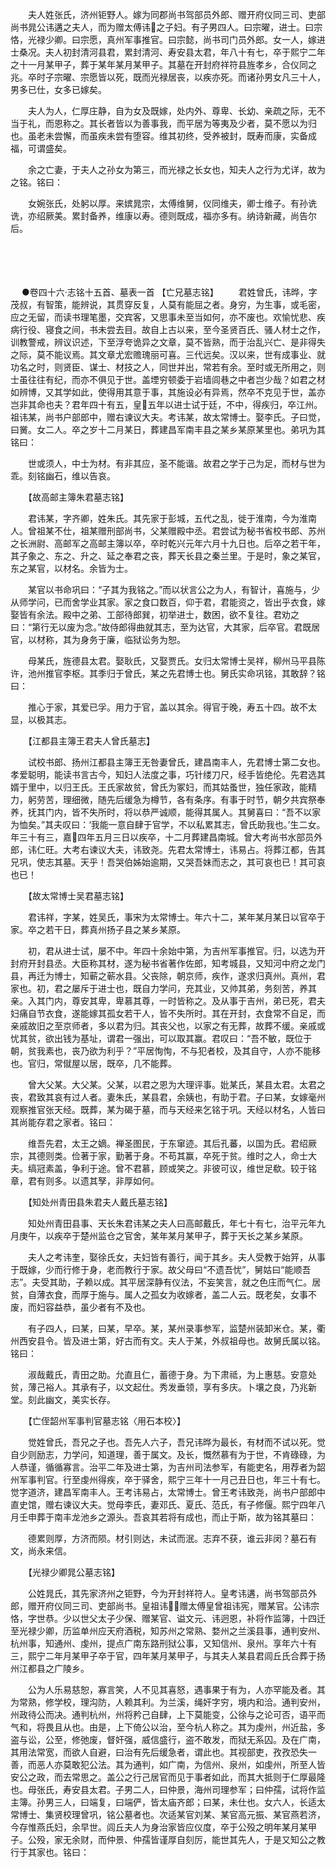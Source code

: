 <!-- { "loadSidebar": true } -->
　　夫人姓张氏，济州钜野人。嫁为同郡尚书驾部员外郎、赠开府仪同三司、吏部尚书晁公讳遘之夫人，而为赠太傅讳之子妇。有子男四人。曰宗曜，进士。曰宗恪，光禄少卿。曰宗愿，真州军事推官。曰宗懿，尚书司门员外郎。女一人，嫁进士桑况。夫人初封清河县君，累封清河、寿安县太君，年八十有七，卒于熙宁二年之十一月某甲子，葬于某年某月某甲子。其墓在开封府祥符县旌孝乡，合仪同之兆。卒时子宗曜、宗愿皆以死，既而光禄居丧，以疾亦死。而诸孙男女凡三十人，男多已仕，女多已嫁矣。

　　夫人为人，仁厚庄静，自为女及既嫁，处内外、尊卑、长幼、亲疏之际，无不当于礼，而恩称之。其长者皆以为善事我，而平居为等夷及少者，莫不愿以为归也。虽老未尝懈，而虽疾未尝有堕容。维其初终，受养被封，既寿而康，实备成福，可谓盛矣。

　　余之亡妻，于夫人之孙女为第三，而光禄之长女也，知夫人之行为尤详，故为之铭。铭曰：

　　女婉张氏，处躬以厚。来嫔晁宗，太傅维舅，仪同维夫，卿士维子。有孙诜诜，亦绍厥美。累封备养，维康以寿。德则既成，福亦多有。纳诗新藏，尚告尔后。 
　

　




　

　
●卷四十六·志铭十五首、墓表一首
【亡兄墓志铭】
　　君姓曾氏，讳晔，字茂叔，有智策，能辨说，其贯穿反复，人莫有能屈之者。身穷，为生事，或毛密，应之无留，而读书理笔墨，交宾客，又思事未至当如何，亦不废也。欢愉忧悲、疾病行役、寝食之间，书未尝去目。故自上古以来，至今圣贤百氏、骚人材士之作，训教警戒，辨议识述，下至浮夸诡异之文章，莫不皆熟，而于治乱兴亡、是非得失之际，莫不能议焉。其文章尤宏赡瑰丽可喜。三代远矣。汉以来，世有成事业、就功名之时，则贤臣、谋士、材技之人，同世并出，常若有余。至时或无所用之，则士虽往往有纪，而亦不俱见于世。盖堙穷顿委于岩墙闾巷之中者岂少哉？如君之材如辨博，又其学如此，使得用其意于事，其施设必有异焉，然卒不克见于世，盖亦岂非其命也夫？君年四十有五，皇五年以进士试于廷，不中，得疾归，卒江州。祖讳某，尚书户部郎中，赠右谏议大夫。考讳某，故太常博士。娶李氏。子曰觉，曰黉。女二人。卒之岁十二月某日，葬建昌军南丰县之某乡某原某里也。弟巩为其铭曰：

　　世或须人，中士为材。有非其应，圣不能谐。故君之学于己为足，而材与世为乖。刻铭幽石，维以告哀。

　　【故高邮主簿朱君墓志铭】

　　君讳某，字齐卿，姓朱氏。其先家于彭城，五代之乱，徙于淮南，今为淮南人。曾祖某不仕，祖某赠刑部尚书，父某赠殿中丞。君尝试为秘书省校书郎、苏州之长洲尉、高邮军之高邮主簿以卒，卒时乾兴元年六月十九日也。后卒之若干年，其子象之、东之、升之、延之奉君之丧，葬天长县之秦兰里。于是时，象之某官，东之某官，以材名。余皆为士。

　　某官以书命巩曰：“子其为我铭之。”而以状言公之为人，有智计，喜施与，少从师学问，已而舍学业其家。家之食口数百，仰于君，君能资之，皆出乎衣食，嫁娶皆有余法。殿中之弟、工部待郎巽，初举进士，数困，欲不复往。君劝之曰：“第行无以废为念。”故侍郎得曲就其志，至为达官，大其家，后卒官。君既居官，以材称，其为身务于廉，临狱讼务为恕。

　　母某氏，旌德县太君。娶耿氏，又娶贾氏。女归太常博士吴祥，柳州马平县陈许，池州推官李枢。其季归于曾氏，某之先君博士也。舅氏实命巩铭，其敢辞？铭曰：

　　推心于家，其爱已孚。用力于官，盖以其余。得官于晚，寿五十四。故不太显，以极其志。

　　【江都县主簿王君夫人曾氏墓志】

　　试校书郎、扬州江都县主簿王无咎妻曾氏，建昌南丰人，先君博士第二女也。孝爱聪明，能读书言古今，知妇人法度之事，巧针缕刀尺，经手皆绝伦。先君选其婿于里中，以归王氏。王氏家故贫，曾氏为冢妇，而其姑蚤世，独任家政，能精力，躬劳苦，理细微，随先后缓急为樽节，各有条序。有事于时节，朝夕共宾祭奉养，抚其门内，皆不失所时，将以恭严诚顺，能得其属人。其舅喜曰：“吾不以家为恤矣。”其夫叹曰：‘我能一意自肆于官学，不以私累其志，曾氏助我也。’生二女。年三十有三，嘉四年五月三日以疾卒，十二月葬建昌南城。曾大考尚书水部员外郎，讳仁旺。大考右谏议大夫，讳致尧。先君太常博士，讳易占。将葬江都，告其兄巩，使志其墓。天乎！吾哭伯姊始逾期，又哭吾妹而志之，其可哀也已！其可哀也已！

　　【故太常博士吴君墓志铭】

　　君讳祥，字某，姓吴氏，事宋为太常博士。年六十二，某年某月某日以官卒于家。卒之若干日，葬真州扬子县之某乡某原。

　　初，君从进士试，屡不中。年四十余始中第，为吉州军事推官。归，以选为开封府开封县丞。大臣称其材，遂为秘书省著作佐郎，知考城县，又知河中府之龙门县，再迁为博士，知蕲之蕲水县。父丧除，朝京师，疾作，遂求归真州。真州，君家也。初，君之屡斥于进士也，既自力学问，充其业，又帅其弟，务刻苦，养其亲。入其门内，尊安其卑，卑慕其尊，一时皆称之。及从事于吉州，弟已死，君夫妇痛自节衣食，遂能嫁其孤女若干人，皆不失所时。其在开封，衣食常不自足，而亲戚故旧之至京师者，多以君为归。其丧父也，以家之有无葬，故葬不缓。亲戚或忧其贫，欲出钱为基址，谓君一强出，可以取其赢。君叹曰：“吾不敏，既位于朝，贫我素也，丧乃欲为利乎？”平居恂恂，不与犯者校，及其自守，人亦不能移也。官归，常僦屋以居，既卒，几不能葬。

　　曾大父某。大父某。父某，以君之恩为大理评事。妣某氏，某县太君。太君之丧，君致其哀有过人者。妻朱氏，某县君，余姨也，有助于君。子曰某，女嫁毫州观察推官张天经。既葬，某为碣于墓，而与天经来乞铭于巩。天经以材名，人皆曰其尚能存君之家者。铭曰：

　　维吾先君，太王之嫡。禅圣图民，于东窜迹。其后孔蕃，以国为氏。君绍厥宗，其德则类。俭著于家，勤著于身。不苟其赢，卒死于贫。维时之人，命士大夫。缟冠素盖，争利于途。曾不君慕，顾或笑之。非彼可议，维世足欷。较于铭章，君有则多。以遗其孥，非厚如何。

　　【知处州青田县朱君夫人戴氏墓志铭】

　　知处州青田县事、天长朱君讳某之夫人曰高邮戴氏，年七十有七，治平元年九月庚午，以疾卒于楚州监仓之官舍，某年某月某甲子，葬于天长之某乡某原。

　　夫人之考讳奎，娶徐氏女，夫妇皆有善行，闻于其乡。夫人受教于始笄，从事于既嫁，少而行修于身，老而教行于家。故父母曰“不遗吾忧”，舅姑曰“能顺吾志”。夫受其助，子赖以成。其平居深静有仪法，不妄笑言，就之色庄而气仁。居贫，自薄衣食，而厚于施与。属人之孤女为收嫁者，盖二人云。既老矣，女事不废，而妇容益恭，虽少者有不及也。

　　有子四人，曰某，曰某，早卒。某，某州录事参军，监楚州装卸米仓。某，衢州西安县令。皆及进士第，好古而有文。夫人于某，外叔祖母也。故舅氏属以铭。铭曰：

　　淑哉戴氏，青田之助。允直且仁，蓄德于身。为下肃祗，为上惠慈。安意处贫，薄己裕人。其承有子，以文起仕。秀发垂领，享有多庆。卜壤之良，乃兆新堂。刻此幽文，美实长存。

　　【亡侄韶州军事判官墓志铭〈用石本校〉】

　　觉姓曾氏，吾兄之子也。吾先人六子，吾兄讳晔为最长，有材而不试以死。觉自少则励志，力学问，知道理，善于属文。及长，慨然慕有为于世，不肯碌碌，为人恭谨，循循寡言。治平二年及进士第，为吉州司法参军，有能吏名，用荐者为韶州军事判官。行至虔州得疾，卒于驿舍，熙宁三年十一月己丑日也，年三十有七。觉字道济，建昌军南丰人。王考讳易占，太常博士。曾王考讳致尧，尚书户部郎中直史馆，赠右谏议大夫。觉母李氏，妻邓氏、夏氏、范氏，有子修偃。熙宁四年八月壬申葬于南丰龙池乡之源头。吾哀其若将有成也，而止于斯，故为铭其墓曰：

　　德累则厚，方济而陨。材引则达，未试而泯。志弃不获，谁云非闵？墓石有文，尚永来信。

　　【光禄少卿晁公墓志铭】

　　公姓晁氏，其先家济州之钜野，今为开封祥符人。皇考讳遘，尚书驾部员外郎，赠开府仪同三司、吏部尚书。皇祖讳，赠太傅皇曾祖讳宪，赠某官。公讳宗恪，字世恭。少以世父太子少保、赠某官、谥文元、讳迥恩，补将作监簿，十四迁至光禄少卿，历监单州应天府酒税，知苏州之常熟、婺州之兰溪县事，通判安州、杭州事，知通州、虔州，提点广南东路刑狱公事，又知信州、泉州。享年六十有三，熙宁二年月某甲子卒于官，四年某月某甲子，与其夫人某县君闾丘氏合葬于扬州江都县之广陵乡。

　　公为人乐易慈恕，寡言笑，人不见其喜怒，遇事果于有为，人亦罕能及者。其为常熟，修学校，理沟防，人赖其利。为兰溪，绳奸字穷，境内和洽。通判安州，州政待公而决。通判杭州，州将矜己自肆，上下莫能变，公徐与之论可否，语平而气和，将畏且从也。由是，上下倚公以治，至今杭人称之。其为虔州，州近盐，多盗与讼，公至，修弛废，督奸强，威信盛行，盗不敢发，而狱无系囚。及在广南，其用法常宽，而欲人自避，曰治有先后缓急者，谓此也。其视部吏，孜孜恐失一善，而恶人亦莫敢犯公法。其为通判，如广南，为信州、泉州，如虔州，所至人皆安公之政，而去常思之。盖公之行己居官而见于事者如此，而其大抵则于仁厚最隆也。母张氏，寿安县太君。子男二人，曰仲景，海州司理参军；曰仲孺，试将作监主簿。孙男三人，曰端复，曰端俨，皆太庙齐郎；曰某，未仕也。女六人，长适太常博士、集贤校理曾巩，铭公墓者也。次适某官刘某、某官高元振、某官燕若济，今存惟燕氏妇，余早世。闾丘夫人为身治家皆应仪度，卒于公殁之明年某月某甲子。公殁，家无余财，而仲景、仲孺皆谨厚自刻厉，能世其先人，于是又知公之教行于其家也。铭曰：

